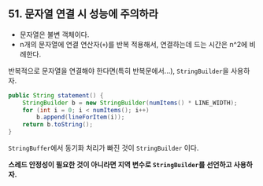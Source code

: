 ## 51. 문자열 연결 시 성능에 주의하라
- 문자열은 불변 객체이다.
- n개의 문자열에 연결 연산자(```+```)를 반복 적용해서, 연결하는데 드는 시간은 n^2에 비례한다.

반복적으로 문자열을 연결해야 한다면(특히 반복문에서...), ```StringBuilder```을 사용하자.
```java
public String statement() {
    StringBuilder b = new StringBuilder(numItems() * LINE_WIDTH);
    for (int i = 0; i < numItems(); i++)
        b.append(lineForItem(i));
    return b.toString();
}
``` 

```StringBuffer```에서 동기화 처리가 빠진 것이 ```StringBuilder``` 이다.

__스레드 안정성이 필요한 것이 아니라면 지역 변수로 ```StringBuilder```를 선언하고 사용하자.__